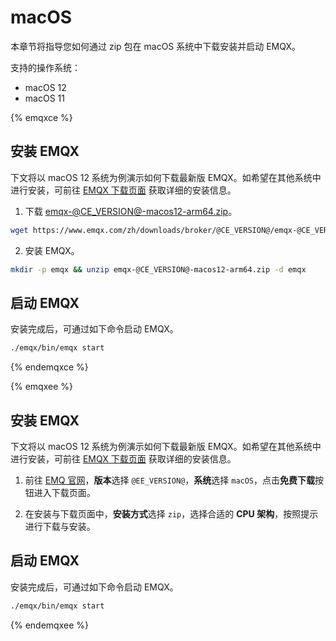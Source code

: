 # macOS

本章节将指导您如何通过 zip 包在 macOS 系统中下载安装并启动 EMQX。

支持的操作系统：

- macOS 12
- macOS 11

{% emqxce %}

## 安装 EMQX

下文将以 macOS 12 系统为例演示如何下载最新版 EMQX。如希望在其他系统中进行安装，可前往 [EMQX 下载页面](https://www.emqx.io/zh/downloads?os=macOS) 获取详细的安装信息。

1. 下载 [emqx-@CE_VERSION@-macos12-arm64.zip](https://www.emqx.com/zh/downloads/broker/@CE_VERSION@/emqx-@CE_VERSION@-macos12-arm64.zip)。

```bash
wget https://www.emqx.com/zh/downloads/broker/@CE_VERSION@/emqx-@CE_VERSION@-macos12-arm64.zip
```

2. 安装 EMQX。

```bash
mkdir -p emqx && unzip emqx-@CE_VERSION@-macos12-arm64.zip -d emqx
```

## 启动 EMQX

安装完成后，可通过如下命令启动 EMQX。

```bash
./emqx/bin/emqx start
```

{% endemqxce %}

{% emqxee %}

## 安装 EMQX

下文将以 macOS 12 系统为例演示如何下载最新版 EMQX。如希望在其他系统中进行安装，可前往 [EMQX 下载页面](https://www.emqx.com/zh/try?product=enterprise) 获取详细的安装信息。

1. 前往 [EMQ 官网](https://www.emqx.com/zh/try?product=enterprise&currentVersion=@EE_VERSION@&currentOS=macOS=currentOS=macOS12&utm_source=docs.emqx.com&utm_medium=referral&utm_campaign=enterprise-docs-install-to-try-enterprise)，**版本**选择 `@EE_VERSION@`，**系统**选择 `macOS`，点击**免费下载**按钮进入下载页面。

2. 在安装与下载页面中，**安装方式**选择 `zip`，选择合适的 **CPU 架构**，按照提示进行下载与安装。

## 启动 EMQX

安装完成后，可通过如下命令启动 EMQX。

```bash
./emqx/bin/emqx start
```

{% endemqxee %}
